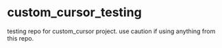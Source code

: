 # custom_cursor_testing
testing repo for custom_cursor project. use caution if using anything from this repo.
